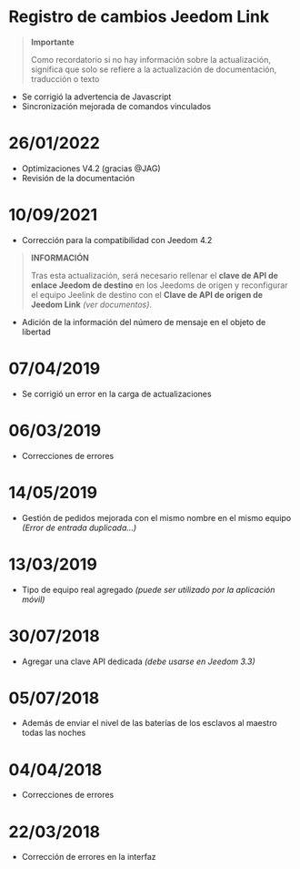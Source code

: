 # Registro de cambios Jeedom Link

>**Importante**
>
>Como recordatorio si no hay información sobre la actualización, significa que solo se refiere a la actualización de documentación, traducción o texto

- Se corrigió la advertencia de Javascript
- Sincronización mejorada de comandos vinculados

# 26/01/2022

- Optimizaciones V4.2 (gracias @JAG)
- Revisión de la documentación

# 10/09/2021

- Corrección para la compatibilidad con Jeedom 4.2
>**INFORMACIÓN**
>
>Tras esta actualización, será necesario rellenar el **clave de API de enlace Jeedom de destino** en los Jeedoms de origen y reconfigurar el equipo Jeelink de destino con el **Clave de API de origen de Jeedom Link** *(ver documentos)*.

- Adición de la información del número de mensaje en el objeto de libertad

# 07/04/2019

- Se corrigió un error en la carga de actualizaciones

# 06/03/2019

- Correcciones de errores

# 14/05/2019

- Gestión de pedidos mejorada con el mismo nombre en el mismo equipo *(Error de entrada duplicada...)*

# 13/03/2019

- Tipo de equipo real agregado *(puede ser utilizado por la aplicación móvil)*

# 30/07/2018

- Agregar una clave API dedicada *(debe usarse en Jeedom 3.3)*

# 05/07/2018

- Además de enviar el nivel de las baterías de los esclavos al maestro todas las noches

# 04/04/2018

- Correcciones de errores

# 22/03/2018

- Corrección de errores en la interfaz
